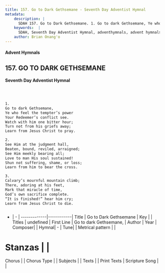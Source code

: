 ```yaml
---
title: 157. Go to Dark Gethsemane - Seventh Day Adventist Hymnal
metadata:
    description: |
      SDAH 157. Go to Dark Gethsemane. 1. Go to dark Gethsemane, Ye who feel the tempter’s power Your Redeemer’s conflict see. Watch with him one bitter hour; Turn not from his griefs away; Learn from Jesus Christ to pray.
    keywords:  |
      SDAH, Seventh Day Adventist Hymnal, adventhymnals, advent hymnals, Go to Dark Gethsemane, Go to dark Gethsemane, 
    author: Brian Onang'o
---
```


#### Advent Hymnals
## 157. GO TO DARK GETHSEMANE
#### Seventh Day Adventist Hymnal

```txt



1.
Go to dark Gethsemane,
Ye who feel the tempter’s power
Your Redeemer’s conflict see.
Watch with him one bitter hour;
Turn not from his griefs away;
Learn from Jesus Christ to pray.

2.
See Him at the judgment hall,
Beaten, bound, reviled, arraigned;
See Him meekly bearing all;
Love to man His soul sustained!
Shun not suffering, shame, or loss;
Learn from him to bear the cross.

3.
Calvary’s mournful mountain climb;
There, adoring at his feet,
Mark that miracle of time,
God’s own sacrifice complete.
“It is finished!” hear him cry;
Learn from Jesus Christ to die.



```

- |   -  |
-------------|------------|
Title | Go to Dark Gethsemane |
Key |  |
Titles | undefined |
First Line | Go to dark Gethsemane, |
Author | 
Year | 
Composer|  |
Hymnal|  - |
Tune|  |
Metrical pattern | |
# Stanzas |  |
Chorus |  |
Chorus Type |  |
Subjects |  |
Texts |  |
Print Texts | 
Scripture Song |  |
  

